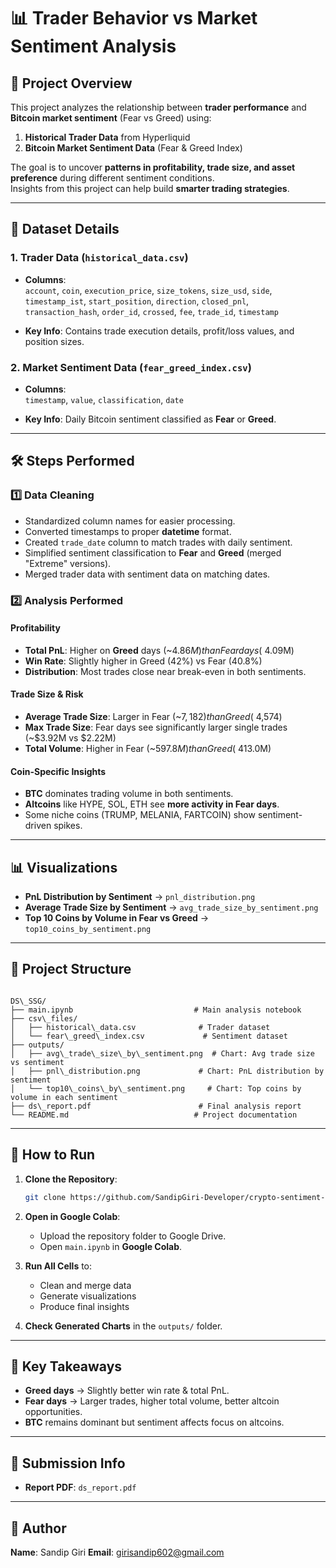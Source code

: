 

# 📊 Trader Behavior vs Market Sentiment Analysis

## 📌 Project Overview
This project analyzes the relationship between **trader performance** and **Bitcoin market sentiment** (Fear vs Greed) using:
1. **Historical Trader Data** from Hyperliquid
2. **Bitcoin Market Sentiment Data** (Fear & Greed Index)

The goal is to uncover **patterns in profitability, trade size, and asset preference** during different sentiment conditions.  
Insights from this project can help build **smarter trading strategies**.

---

## 📂 Dataset Details

### 1. **Trader Data** (`historical_data.csv`)
- **Columns**:  
  `account`, `coin`, `execution_price`, `size_tokens`, `size_usd`, `side`,  
  `timestamp_ist`, `start_position`, `direction`, `closed_pnl`,  
  `transaction_hash`, `order_id`, `crossed`, `fee`, `trade_id`, `timestamp`

- **Key Info**: Contains trade execution details, profit/loss values, and position sizes.

### 2. **Market Sentiment Data** (`fear_greed_index.csv`)
- **Columns**:  
  `timestamp`, `value`, `classification`, `date`

- **Key Info**: Daily Bitcoin sentiment classified as **Fear** or **Greed**.

---

## 🛠️ Steps Performed

### 1️⃣ Data Cleaning
- Standardized column names for easier processing.
- Converted timestamps to proper **datetime** format.
- Created `trade_date` column to match trades with daily sentiment.
- Simplified sentiment classification to **Fear** and **Greed** (merged "Extreme" versions).
- Merged trader data with sentiment data on matching dates.

### 2️⃣ Analysis Performed
#### **Profitability**
- **Total PnL**: Higher on **Greed** days (~$4.86M) than Fear days (~$4.09M)
- **Win Rate**: Slightly higher in Greed (42%) vs Fear (40.8%)
- **Distribution**: Most trades close near break-even in both sentiments.

#### **Trade Size & Risk**
- **Average Trade Size**: Larger in Fear (~$7,182) than Greed (~$4,574)
- **Max Trade Size**: Fear days see significantly larger single trades (~$3.92M vs $2.22M)
- **Total Volume**: Higher in Fear (~$597.8M) than Greed (~$413.0M)

#### **Coin-Specific Insights**
- **BTC** dominates trading volume in both sentiments.
- **Altcoins** like HYPE, SOL, ETH see **more activity in Fear days**.
- Some niche coins (TRUMP, MELANIA, FARTCOIN) show sentiment-driven spikes.

---

## 📊 Visualizations
- **PnL Distribution by Sentiment** → `pnl_distribution.png`
- **Average Trade Size by Sentiment** → `avg_trade_size_by_sentiment.png`
- **Top 10 Coins by Volume in Fear vs Greed** → `top10_coins_by_sentiment.png`

---

## 📁 Project Structure
```

DS\_SSG/
├── main.ipynb                           # Main analysis notebook
├── csv\_files/
│   ├── historical\_data.csv              # Trader dataset
│   └── fear\_greed\_index.csv             # Sentiment dataset
├── outputs/
│   ├── avg\_trade\_size\_by\_sentiment.png  # Chart: Avg trade size vs sentiment
│   ├── pnl\_distribution.png             # Chart: PnL distribution by sentiment
│   └── top10\_coins\_by\_sentiment.png     # Chart: Top coins by volume in each sentiment
├── ds\_report.pdf                        # Final analysis report
└── README.md                            # Project documentation

````

---

## 🚀 How to Run
1. **Clone the Repository**:
   ```bash
   git clone https://github.com/SandipGiri-Developer/crypto-sentiment-analysis.git


2. **Open in Google Colab**:

   * Upload the repository folder to Google Drive.
   * Open `main.ipynb` in **Google Colab**.
3. **Run All Cells** to:

   * Clean and merge data
   * Generate visualizations
   * Produce final insights
4. **Check Generated Charts** in the `outputs/` folder.

---

## 📌 Key Takeaways

* **Greed days** → Slightly better win rate & total PnL.
* **Fear days** → Larger trades, higher total volume, better altcoin opportunities.
* **BTC** remains dominant but sentiment affects focus on altcoins.

---

## 📨 Submission Info

* **Report PDF**: `ds_report.pdf`

---

## 👤 Author

**Name**: Sandip Giri
**Email**: [girisandip602@gmail.com](mailto:girisandip602@gmail.com)

```

````
